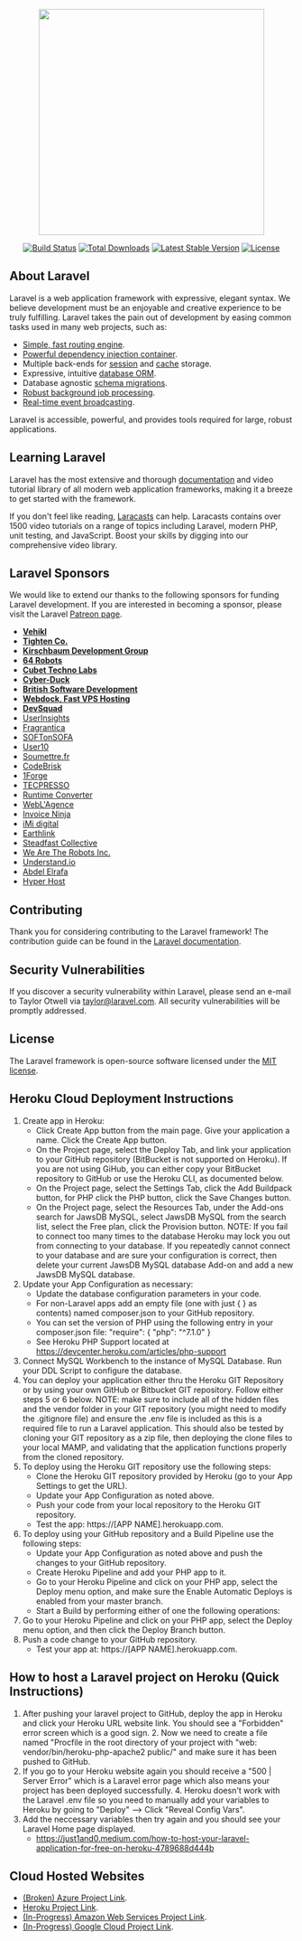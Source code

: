 <p align="center"><img src="https://res.cloudinary.com/dtfbvvkyp/image/upload/v1566331377/laravel-logolockup-cmyk-red.svg" width="400"></p>

<p align="center">
<a href="https://travis-ci.org/laravel/framework"><img src="https://travis-ci.org/laravel/framework.svg" alt="Build Status"></a>
<a href="https://packagist.org/packages/laravel/framework"><img src="https://poser.pugx.org/laravel/framework/d/total.svg" alt="Total Downloads"></a>
<a href="https://packagist.org/packages/laravel/framework"><img src="https://poser.pugx.org/laravel/framework/v/stable.svg" alt="Latest Stable Version"></a>
<a href="https://packagist.org/packages/laravel/framework"><img src="https://poser.pugx.org/laravel/framework/license.svg" alt="License"></a>
</p>

## About Laravel

Laravel is a web application framework with expressive, elegant syntax. We believe development must be an enjoyable and creative experience to be truly fulfilling. Laravel takes the pain out of development by easing common tasks used in many web projects, such as:

- [Simple, fast routing engine](https://laravel.com/docs/routing).
- [Powerful dependency injection container](https://laravel.com/docs/container).
- Multiple back-ends for [session](https://laravel.com/docs/session) and [cache](https://laravel.com/docs/cache) storage.
- Expressive, intuitive [database ORM](https://laravel.com/docs/eloquent).
- Database agnostic [schema migrations](https://laravel.com/docs/migrations).
- [Robust background job processing](https://laravel.com/docs/queues).
- [Real-time event broadcasting](https://laravel.com/docs/broadcasting).

Laravel is accessible, powerful, and provides tools required for large, robust applications.

## Learning Laravel

Laravel has the most extensive and thorough [documentation](https://laravel.com/docs) and video tutorial library of all modern web application frameworks, making it a breeze to get started with the framework.

If you don't feel like reading, [Laracasts](https://laracasts.com) can help. Laracasts contains over 1500 video tutorials on a range of topics including Laravel, modern PHP, unit testing, and JavaScript. Boost your skills by digging into our comprehensive video library.

## Laravel Sponsors

We would like to extend our thanks to the following sponsors for funding Laravel development. If you are interested in becoming a sponsor, please visit the Laravel [Patreon page](https://patreon.com/taylorotwell).

- **[Vehikl](https://vehikl.com/)**
- **[Tighten Co.](https://tighten.co)**
- **[Kirschbaum Development Group](https://kirschbaumdevelopment.com)**
- **[64 Robots](https://64robots.com)**
- **[Cubet Techno Labs](https://cubettech.com)**
- **[Cyber-Duck](https://cyber-duck.co.uk)**
- **[British Software Development](https://www.britishsoftware.co)**
- **[Webdock, Fast VPS Hosting](https://www.webdock.io/en)**
- **[DevSquad](https://devsquad.com)**
- [UserInsights](https://userinsights.com)
- [Fragrantica](https://www.fragrantica.com)
- [SOFTonSOFA](https://softonsofa.com/)
- [User10](https://user10.com)
- [Soumettre.fr](https://soumettre.fr/)
- [CodeBrisk](https://codebrisk.com)
- [1Forge](https://1forge.com)
- [TECPRESSO](https://tecpresso.co.jp/)
- [Runtime Converter](http://runtimeconverter.com/)
- [WebL'Agence](https://weblagence.com/)
- [Invoice Ninja](https://www.invoiceninja.com)
- [iMi digital](https://www.imi-digital.de/)
- [Earthlink](https://www.earthlink.ro/)
- [Steadfast Collective](https://steadfastcollective.com/)
- [We Are The Robots Inc.](https://watr.mx/)
- [Understand.io](https://www.understand.io/)
- [Abdel Elrafa](https://abdelelrafa.com)
- [Hyper Host](https://hyper.host)

## Contributing

Thank you for considering contributing to the Laravel framework! The contribution guide can be found in the [Laravel documentation](https://laravel.com/docs/contributions).

## Security Vulnerabilities

If you discover a security vulnerability within Laravel, please send an e-mail to Taylor Otwell via [taylor@laravel.com](mailto:taylor@laravel.com). All security vulnerabilities will be promptly addressed.

## License

The Laravel framework is open-source software licensed under the [MIT license](https://opensource.org/licenses/MIT).

## Heroku Cloud Deployment Instructions
1. Create app in Heroku:
    - Click Create App button from the main page. Give your application a name. Click the Create App button.
    - On the Project page, select the Deploy Tab, and link your application to your GitHub repository (BitBucket is not supported on Heroku). If you are not using GiHub, you can either copy your BitBucket repository to GitHub or use the Heroku CLI, as documented below.
    - On the Project page, select the Settings Tab, click the Add Buildpack button, for PHP click the PHP button, click the Save Changes button.
    - On the Project page, select the Resources Tab, under the Add-ons search for JawsDB MySQL, select JawsDB MySQL from the search list, select the Free plan, click the Provision button. NOTE: If you fail to connect too many times to the database Heroku may lock you out from connecting to your database. If you repeatedly cannot connect to your database and are sure your configuration is correct, then delete your current JawsDB MySQL database Add-on and add a new JawsDB MySQL database.
2. Update your App Configuration as necessary:
    - Update the database configuration parameters in your code.
    - For non-Laravel apps add an empty file (one with just { } as contents) named composer.json to your GitHub repository.
    - You can set the version of PHP using the following entry in your composer.json file: "require": { "php": "^7.1.0" }
    - See Heroku PHP Support located at https://devcenter.heroku.com/articles/php-support
3. Connect MySQL Workbench to the instance of MySQL Database. Run your DDL Script to configure the database.
4. You can deploy your application either thru the Heroku GIT Repository or by using your own GitHub or Bitbucket GIT repository. Follow either steps 5 or 6 below. NOTE: make sure to include all of the hidden files and the vendor folder in your GIT repository (you might need to modify the .gitignore file) and ensure the .env file is included as this is a required file to run a Laravel application. This should also be tested by cloning your GIT repository as a zip file, then deploying the clone files to your local MAMP, and validating that the application functions properly from the cloned repository.
5. To deploy using the Heroku GIT repository use the following steps:
    - Clone the Heroku GIT repository provided by Heroku (go to your App Settings to get the URL).
    - Update your App Configuration as noted above.
    - Push your code from your local repository to the Heroku GIT repository.
    - Test the app: https://[APP NAME].herokuapp.com.
6. To deploy using your GitHub repository and a Build Pipeline use the following steps:
    - Update your App Configuration as noted above and push the changes to your GitHub repository.
    - Create Heroku Pipeline and add your PHP app to it.
    - Go to your Heroku Pipeline and click on your PHP app, select the Deploy menu option, and make sure the Enable Automatic Deploys is enabled from your master branch.
    - Start a Build by performing either of one the following operations:
7. Go to your Heroku Pipeline and click on your PHP app, select the Deploy menu option, and then click the Deploy Branch button.
8. Push a code change to your GitHub repository.
    - Test your app at: https://[APP NAME].herokuapp.com.


## How to host a Laravel project on Heroku (Quick Instructions)
1. After pushing your laravel project to GitHub, deploy the app in Heroku and click your Heroku URL website link. You should see a "Forbidden" error screen which is a good sign. 2. Now we need to create a file named "Procfile in the root directory of your project with "web: vendor/bin/heroku-php-apache2 public/" and make sure it has been pushed to GitHub. 
3. If you go to your Heroku website again you should receive a "500 | Server Error" which is a Laravel error page which also means your project has been deployed successfully. 4. Heroku doesn't work with the Laravel .env file so you need to manually add your variables to Heroku by going to "Deploy" --> Click "Reveal Config Vars". 
5. Add the neccessary variables then try again and you should see your Laravel Home page displayed.  
    - https://just1and0.medium.com/how-to-host-your-laravel-application-for-free-on-heroku-4789688d444b

## Cloud Hosted Websites
- [(Broken) Azure Project Link]().
- [Heroku Project Link](https://demo-cloud-app.herokuapp.com/).
- [(In-Progress) Amazon Web Services Project Link]().
- [(In-Progress) Google Cloud Project Link]().
